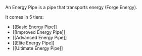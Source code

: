 An Energy Pipe is a pipe that transports energy (Forge Energy).

It comes in 5 tiers:

- [[Basic Energy Pipe]]
- [[Improved Energy Pipe]]
- [[Advanced Energy Pipe]]
- [[Elite Energy Pipe]]
- [[Ultimate Energy Pipe]]
